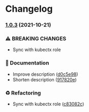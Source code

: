 # Changelog

### [1.0.3](https://github.com/trallnag/ansible-role-kubens/compare/1.0.2...1.0.3) (2021-10-21)


### ⚠ BREAKING CHANGES

* Sync with kubectx role

### 📝 Documentation

* Improve description ([d0c5e98](https://github.com/trallnag/ansible-role-kubens/commit/d0c5e98aa5e0c8b46752b55e497ccb5d9ff22dd8))
* Shorten description ([917820e](https://github.com/trallnag/ansible-role-kubens/commit/917820eb690de2659dddf0460c93445c96c7403a))


### ♻️ Refactoring

* Sync with kubectx role ([c83082c](https://github.com/trallnag/ansible-role-kubens/commit/c83082c9b25a547af7a6a3cc37bfa5e24f2ee5af))
